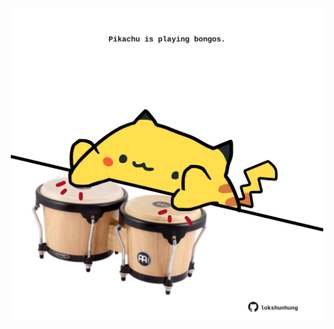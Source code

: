 <!-- built at 10/07/2021, 17:10:46 UTC -->
<p align="center">
  <img width="500" height="500" src="./ReadmeImage.svg">
</p>
